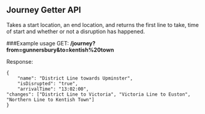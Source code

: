 ## Journey Getter API

Takes a start location, an end location, and returns the first line to take, time of start and whether
or not a disruption has happened.

###Example usage
GET:  __/journey?from=gunnersbury&to=kentish%20town__

Response:

    {
        "name": "District Line towards Upminster", 
        "isDisrupted": "true", 
        "arrivalTime": "13:02:00", 
	"changes": ["District Line to Victoria", "Victoria Line to Euston", "Northern Line to Kentish Town"]
    }
